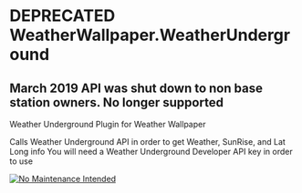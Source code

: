 # DEPRECATED WeatherWallpaper.WeatherUnderground
## March 2019 API was shut down to non base station owners. No longer supported
Weather Underground Plugin for Weather Wallpaper

Calls  Weather Underground API in order to get Weather, SunRise, and Lat Long info
You will need a Weather Underground Developer API key in order to use

[![No Maintenance Intended](http://unmaintained.tech/badge.svg)](http://unmaintained.tech/)
